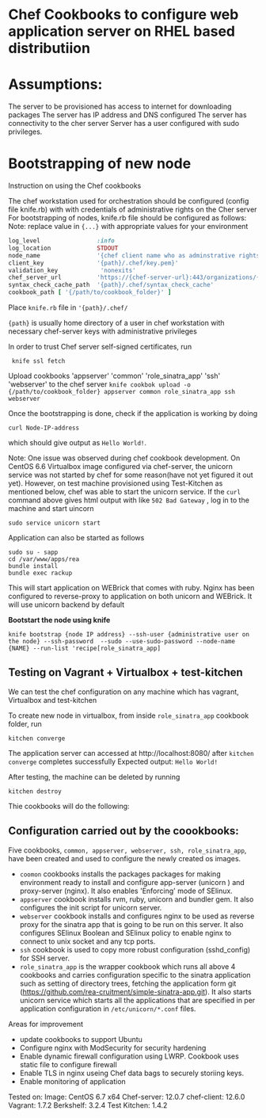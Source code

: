 # Chef Cookbooks to configure web application server on RHEL based distributiion

# Assumptions:
 The server to be provisioned has access to internet for downloading packages
 The server has IP address and DNS configured
 The server has connectivity to the cher server
 Server has a user configured with sudo privileges.

# Bootstrapping of new node
Instruction on using the Chef cookbooks

The chef workstation used for orchestration should be configured (config file knife.rb) with with credentials of administrative rights on the Cher server
For bootstrapping of nodes, knife.rb file should be configured as follows:
Note: replace value in `{...}` with appropriate values for your environment

```ruby
log_level                :info
log_location             STDOUT
node_name                '{chef client name who as adminstrative rights on chef server}'
client_key               '{path}/.chef/key.pem}'
validation_key            'nonexits'
chef_server_url          'https://{chef-server-url}:443/organizations/{organisation_name}'
syntax_check_cache_path  '{path}/.chef/syntax_check_cache'
cookbook_path [ '{/path/to/cookbook_folder}' ]
```
Place `knife.rb` file in `'{path}/.chef/`

`{path}` is usually home directory of a user in chef workstation with necessary chef-server keys with administrative privileges

In order to trust Chef server self-signed certificates, run
```
 knife ssl fetch
```

Upload cookbooks 'appserver'  'common'  'role_sinatra_app'  'ssh'  'webserver' to the chef server
``` knife cookbok upload -o {/path/to/cookbook_folder} appserver common role_sinatra_app ssh webserver ```

Once the bootstrapping is done, check if the application is working by doing
```
curl Node-IP-address

```
which should give output as `Hello World!`.

Note: One issue was observed during chef cookbook development. On CentOS 6.6 Virtualbox image configured via chef-server, the unicorn service was not started by chef for some reason(have not yet figured it out yet). However, on test machine provisioned using Test-Kitchen as mentioned below, chef was able to start the unicorn service.
If the `curl` command above gives html output with like `502 Bad Gateway` , log in to the machine and start uincorn
```
sudo service unicorn start
```

Application can also be started as follows

```
sudo su - sapp
cd /var/www/apps/rea
bundle install
bundle exec rackup
```
This will start application on WEBrick that comes with ruby.
Nginx has been configured to reverse-proxy to application on both unicorn and WEBrick. It will use unicorn backend by default


**Bootstart the node using knife**
```
knife bootstrap {node IP address} --ssh-user {administrative user on the node} --ssh-password  --sudo --use-sudo-password --node-name {NAME} --run-list 'recipe[role_sinatra_app]
```
## Testing on Vagrant + Virtualbox + test-kitchen ##
We can test the chef configuration on any machine which has vagrant, Virtualbox and test-kitchen

To create new node in virtualbox, from inside `role_sinatra_app` cookbook folder, run
```
kitchen converge
```

The application server can accessed at http://localhost:8080/ after `kitchen converge` completes successfully
Expected output: `Hello World!`

After testing, the machine can be deleted by running
```
kitchen destroy
```

Thie cookbooks will do the following:

## Configuration carried out by the coookbooks:
Five cookbooks, `common, appserver, webserver, ssh, role_sinatra_app`, have been created and used to configure the newly created os images.
* `coomon` cookbooks installs the packages packages for making environment ready to install and configure app-server (unicorn ) and proxy-server (nginx). It also enables 'Enforcing' mode of SElinux.
* `appserver` cookbook installs rvm, ruby, unicorn and bundler gem. It also configures the init script for unicorn server.
* `webserver` cookbook installs and configures nginx to be used as reverse proxy for the sinatra app that is going to be run on this server. It also configures SElinux Boolean and SElinux policy to enable nginx to connect to unix socket and any tcp ports.
* `ssh` cookbook is used to copy more robust configuration (sshd_config) for SSH server.
* `role_sinatra_app` is the wrapper cookbook which runs all above 4 cookbooks and carries configuration specific to the sinatra application such as setting of directory trees, fetching the application form git (https://github.com/rea-cruitment/simple-sinatra-app.git). It also starts unicorn service which starts all the applications that are specified in per application configuration in `/etc/unicorn/*.conf` files.






Areas for improvement
* update cookbooks to support Ubuntu
* Configure nginx with ModSecurity for security hardening
* Enable dynamic firewall configuration using LWRP. Cookbook uses static file to configure firewall
* Enable TLS in nginx useing Chef data bags to securely storiing keys.
* Enable monitoring of application

Tested on: 
Image: CentOS 6.7 x64
Chef-server: 12.0.7
chef-client: 12.6.0
Vagrant: 1.7.2
Berkshelf: 3.2.4
Test Kitchen: 1.4.2

